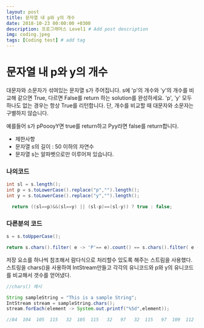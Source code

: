 ```yaml
---
layout: post
title: 문자열 내 p와 y의 개수
date: 2018-10-23 00:00:00 +0300
description: 프로그래머스 Level1 # Add post description
img: coding.jpeg
tags: [Coding test] # add tag
---
```


# 문자열 내 p와 y의 개수

대문자와 소문자가 섞여있는 문자열 s가 주어집니다.
s에 'p'의 개수와 'y'의 개수를 비교해 같으면 True,
 다르면 False를 return 하는 solution를 완성하세요.
'p', 'y' 모두 하나도 없는 경우는 항상 True를 리턴합니다. 단, 개수를 비교할 때 대문자와 소문자는 구별하지 않습니다.

예를들어 s가 pPoooyY면 true를 return하고 Pyy라면 false를 return합니다.

- 제한사항
 - 문자열 s의 길이 : 50 이하의 자연수
 - 문자열 s는 알파벳으로만 이루어져 있습니다.

### 나의코드
~~~java
int sl = s.length();
int p = s.toLowerCase().replace("p","").length();
int y = s.toLowerCase().replace("y","").length();

  return ((sl==p)&&(sl==y) || (sl-p)==(sl-y)) ? true : false;
~~~
### 다른분의 코드
~~~java
s = s.toUpperCase();

return s.chars().filter( e -> 'P'== e).count() == s.chars().filter( e -> 'Y'== e).count();
~~~
저장 요소를 하나씩 참조해서 람다식으로 처리할수 있도록 해주는 스트림을 사용했다.  
스트링을 chars()을 사용하여 IntStream만들고 각각의 유니코드와 p와 y의 유니코드를
비교해서 갯수를 얻어냈다.


~~~java
//chars() 예시

String sampleString = "This is a sample String";
IntStream stream = sampleString.chars();
stream.forEach(element -> System.out.printf("%5d",element));

//84  104  105  115   32  105  115   32   97   32  115   97  109  112  108  101   32   83  116  114  105  110  103
~~~
